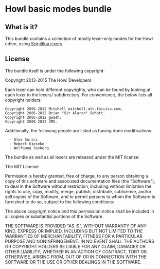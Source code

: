 # Howl basic modes bundle

## What is it?

This bundle contains a collection of mostly lexer-only modes for the Howl editor,
using [Scintillua lexers](http://foicica.com/scintillua/).

## License

The bundle itself is under the following copyright:

Copyright 2013-2015 The Howl Developers

Each lexer can hold different copyrights, who can be found by looking at
each lexer in the lexers/ subdirectory. For convenience, the below lists
all copyright holders:

    Copyright 2006-2012 Mitchell mitchell.att.foicica.com.
    Copyright 2006-2012 Brian "Sir Alaran" Schott.
    Copyright 2006-2012 gwash.
    Copyright 2006-2012 JMS.

Additionally, the following people are listed as having done modifications:

      - Alex Suraci
      - Robert Gieseke
      - Wolfgang Seeberg

The bundle as well as all lexers are released under the MIT license:

The MIT License

Permission is hereby granted, free of charge, to any person obtaining a copy
of this software and associated documentation files (the "Software"), to deal
in the Software without restriction, including without limitation the rights
to use, copy, modify, merge, publish, distribute, sublicense, and/or sell
copies of the Software, and to permit persons to whom the Software is
furnished to do so, subject to the following conditions:

The above copyright notice and this permission notice shall be included in
all copies or substantial portions of the Software.

THE SOFTWARE IS PROVIDED "AS IS", WITHOUT WARRANTY OF ANY KIND, EXPRESS OR
IMPLIED, INCLUDING BUT NOT LIMITED TO THE WARRANTIES OF MERCHANTABILITY,
FITNESS FOR A PARTICULAR PURPOSE AND NONINFRINGEMENT. IN NO EVENT SHALL THE
AUTHORS OR COPYRIGHT HOLDERS BE LIABLE FOR ANY CLAIM, DAMAGES OR OTHER
LIABILITY, WHETHER IN AN ACTION OF CONTRACT, TORT OR OTHERWISE, ARISING FROM,
OUT OF OR IN CONNECTION WITH THE SOFTWARE OR THE USE OR OTHER DEALINGS IN
THE SOFTWARE.
